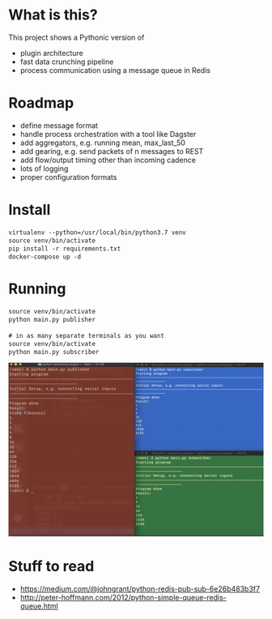 # What is this?

This project shows a Pythonic version of

- plugin architecture
- fast data crunching pipeline
- process communication using a message queue in Redis

# Roadmap

- define message format
- handle process orchestration with a tool like Dagster
- add aggregators, e.g. running mean, max_last_50
- add gearing, e.g. send packets of n messages to REST
- add flow/output timing other than incoming cadence
- lots of logging
- proper configuration formats

# Install

```
virtualenv --python=/usr/local/bin/python3.7 venv
source venv/bin/activate
pip install -r requirements.txt
docker-compose up -d
```

# Running

```
source venv/bin/activate
python main.py publisher

# in as many separate terminals as you want
source venv/bin/activate
python main.py subscriber
```
![terminal](docs/queueing.png "Cool queuing example")


# Stuff to read

- https://medium.com/@johngrant/python-redis-pub-sub-6e26b483b3f7
- http://peter-hoffmann.com/2012/python-simple-queue-redis-queue.html